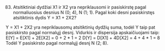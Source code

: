 83. Atsitiktiniai dydžiai X1 ir X2 yra nepriklausomi ir pasiskirstę pagal normaliuosius desnius
N (0; 4), N (1; 1). Pagal koki desni pasiskirstęs atsitiktinis dydis Y = X1 + 2X2?

Y = X1 + 2X2 yra nepriklausomų atsitiktinių dydžių suma, todėl Y taip pat pasiskirsto pagal normalųjį desnį. Vidurkis ir dispersija apskaičiuojami taip:
E[Y] = E[X1] + 2E[X2] = 0 + 2 * 1 = 2
D[Y] = D[X1] + 4D[X2] = 4 + 4 * 1 = 8
Todėl Y pasiskirsto pagal normalųjį desnį N (2; 8).